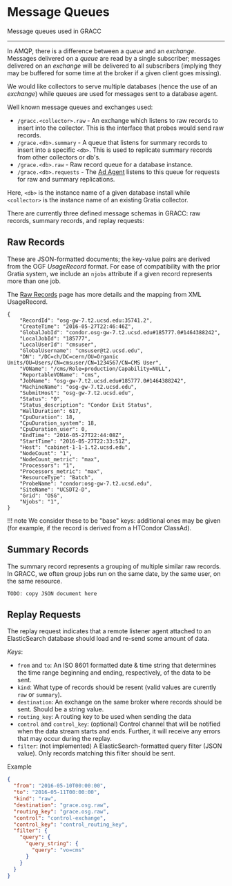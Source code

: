 # Message Queues

Message queues used in GRACC

---

In AMQP, there is a difference between a _queue_ and an _exchange_.  Messages delivered on a _queue_ are read by a single subscriber; messages delivered on an _exchange_ will be delivered to all subscribers (implying they may be buffered for some time at the broker if a given client goes missing).

We would like collectors to serve multiple databases (hence the use of an _exchange_) while queues are used for messages sent to a database agent.

Well known message queues and exchanges used:

* `/gracc.<collector>.raw` - An exchange which listens to raw records to insert into the collector.  This is the interface that probes would send raw records.
* `/grace.<db>.summary` - A queue that listens for summary records to insert into a specific `<db>`.  This is used to replicate summary records from other collectors or db's.
* `/grace.<db>.raw` - Raw record queue for a database instance.
* `/grace.<db>.requests` - The [Ad Agent](agent-arch.md) listens to this queue for requests for raw and summary replications.

Here, `<db>` is the instance name of a given database install while `<collector>` is the instance name of an existing Gratia collector.

There are currently three defined message schemas in GRACC: raw records, summary records, and replay requests:

Raw Records
-----------

These are JSON-formatted documents; the key-value pairs are derived from the OGF *UsageRecord* format.  For ease of compatibility with the prior Gratia system, we include an `njobs` attribute if a given record represents more than one job.

The [Raw Records](raw-records.md) page has more details and the mapping from XML UsageRecord.

```
{
    "RecordId": "osg-gw-7.t2.ucsd.edu:35741.2",
    "CreateTime": "2016-05-27T22:46:46Z",
    "GlobalJobId": "condor.osg-gw-7.t2.ucsd.edu#185777.0#1464388242",
    "LocalJobId": "185777",
    "LocalUserId": "cmsuser",
    "GlobalUsername": "cmsuser@t2.ucsd.edu",
    "DN": "/DC=ch/DC=cern/OU=Organic Units/OU=Users/CN=cmsuser/CN=1234567/CN=CMS User",
    "VOName": "/cms/Role=production/Capability=NULL",
    "ReportableVOName": "cms",
    "JobName": "osg-gw-7.t2.ucsd.edu#185777.0#1464388242",
    "MachineName": "osg-gw-7.t2.ucsd.edu",
    "SubmitHost": "osg-gw-7.t2.ucsd.edu",
    "Status": "0",
    "Status_description": "Condor Exit Status",
    "WallDuration": 617,
    "CpuDuration": 18,
    "CpuDuration_system": 18,
    "CpuDuration_user": 0,
    "EndTime": "2016-05-27T22:44:08Z",
    "StartTime": "2016-05-27T22:33:51Z",
    "Host": "cabinet-1-1-1.t2.ucsd.edu",
    "NodeCount": "1",
    "NodeCount_metric": "max",
    "Processors": "1",
    "Processors_metric": "max",
    "ResourceType": "Batch",
    "ProbeName": "condor:osg-gw-7.t2.ucsd.edu",
    "SiteName": "UCSDT2-D",
    "Grid": "OSG",
    "Njobs": "1",
}
```

!!! note
    We consider these to be "base" keys: additional ones may be given (for example, if the record is derived from a HTCondor ClassAd).


Summary Records
---------------

The summary record represents a grouping of multiple similar raw records.  In GRACC, we often group jobs run on the same date, by the same user, on the same resource.
```
TODO: copy JSON document here
```

Replay Requests
---------------

The replay request indicates that a remote listener agent attached to an ElasticSearch database should load and re-send some amount of data.

*Keys*:

* `from` and `to`: An ISO 8601 formatted date & time string that determines the time range beginning and ending, respectively, of the data to be sent.
* `kind`: What type of records should be resent (valid values are curently `raw` or `summary`).
* `destination`: An exchange on the same broker where records should be sent.  Should be a string value.
* `routing_key`: A routing key to be used when sending the data
* `control` and `control_key`: (optional) Control channel that will be notified when the data stream starts and ends.  Further, it will receive any errors that may occur during the replay.
* `filter`: (not implemented) A ElasticSearch-formatted query filter (JSON value).  Only records matching this filter should be sent.

Example
```json
{
  "from": "2016-05-10T00:00:00",
  "to": "2016-05-11T00:00:00",
  "kind": "raw",
  "destination": "grace.osg.raw",
  "routing_key": "grace.osg.raw",
  "control": "control-exchange",
  "control_key": "control_routing_key",
  "filter": {
    "query": {
      "query_string": {
        "query": "vo=cms"
      }
    }
  }
}
```

